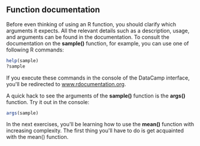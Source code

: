 ## Function documentation

Before even thinking of using an R function, you should clarify which arguments it expects. All the relevant details such as a description, usage, and arguments can be found in the documentation. To consult the documentation on the **sample()** function, for example, you can use one of following R commands:
```r
help(sample)
?sample
```
If you execute these commands in the console of the DataCamp interface, you'll be redirected to www.rdocumentation.org.

A quick hack to see the arguments of the **sample()** function is the **args()** function. Try it out in the console:
```r
args(sample)
```
In the next exercises, you'll be learning how to use the **mean()** function with increasing complexity. The first thing you'll have to do is get acquainted with the mean() function.
